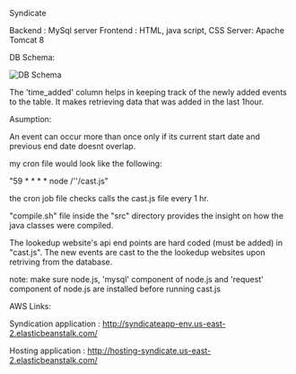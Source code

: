 Syndicate

Backend : MySql server
Frontend : HTML, java script, CSS
Server: Apache Tomcat 8

DB Schema: 

![DB Schema](https://i.imgur.com/k92KVw8.png "DB Schema")

The 'time_added' column helps in keeping track of the newly added events to the table. It makes retrieving data that was added in the last 1hour.

Asumption:

An event can occur more than once only if its current start date and previous end date doesnt overlap.

my cron file would look like the following:

"59 * * * * node /'<directory>'/cast.js"
  
the cron job file checks calls the cast.js file every 1 hr.

"compile.sh" file inside the "src" directory provides the insight on how the java classes were compiled.

The lookedup website's api end points are hard coded (must be added) in "cast.js". The new events are cast to the the lookedup websites upon retriving from the database.

note: make sure node.js, 'mysql' component of node.js and 'request' component of node.js are installed before running cast.js

AWS Links:

Syndication application : http://syndicateapp-env.us-east-2.elasticbeanstalk.com/

Hosting application : http://hosting-syndicate.us-east-2.elasticbeanstalk.com/
